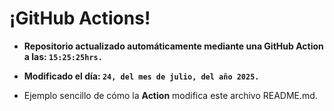# ¡GitHub Actions!
* **Repositorio actualizado automáticamente mediante una GitHub Action a las: `15:25:25hrs.`**
* **Modificado el día: `24, del mes de julio, del año 2025.`**

* Ejemplo sencillo de cómo la **Action** modifica este archivo README.md.
